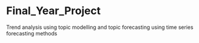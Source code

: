 # Final_Year_Project
Trend analysis using topic modelling and topic forecasting using time series forecasting methods
